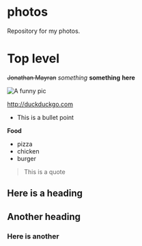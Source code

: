 # photos
Repository for my photos.

# Top level
~~Jonathan Mayran~~ *something* **something** __here__

![A funny pic](http://i.giphy.com/Bto5lRTG79l28.gif)

http://duckduckgo.com

- This is a bullet point

**Food**
- pizza
- chicken
- burger

> This is a quote

## Here is a heading

## Another heading

### Here is another
